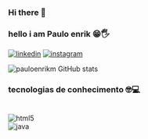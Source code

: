 ### Hi there 👋


### hello i am Paulo enrik 😁🖐️
[![linkedin](https://img.shields.io/badge/LinkedIn-0077B5?style=for-the-badge&logo=linkedin&logoColor=white)](https://www.linkedin.com/in/paulo-enrik-mendes-684457179)
[![instagram](https://img.shields.io/badge/Instagram-E4405F?style=for-the-badge&logo=instagram&logoColor=white)](https://www.instagram.com/paulo.enrik/)

![pauloenrikm GitHub stats](https://github-readme-stats.vercel.app/api?username=pauloenrikm&show_icons=true&theme=radical)

### tecnologias de conhecimento 🤓💻
 


<div style="display: inline_block"></br>
<img align= "center" alt= "html5" src="https://img.shields.io/badge/HTML5-E34F26?style=for-the-badge&logo=html5&logoColor=white"/>
  </div> <div style="display: inline_block">
 <img align= "center" <img align= "center" alt= "java" src="https://img.shields.io/badge/Java-ED8B00?style=for-the-badge&logo=java&logoColor=white"/>
 <img align= "center" <img align= "center" alt= "java" src="https://im





